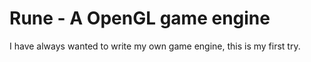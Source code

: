# Rune - A OpenGL game engine

I have always wanted to write my own game engine, this is my first try.
